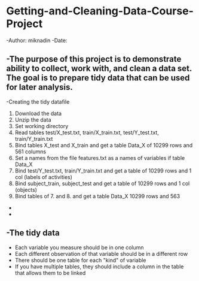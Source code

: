 # Getting-and-Cleaning-Data-Course-Project

-Author: miknadin
-Date:
 
-The purpose of this project is to demonstrate ability to collect, work with, and clean a data set. The goal is to prepare tidy data that can be used for later analysis.
-
-Creating the tidy datafile
1. Download the data
2. Unzip the data
3. Set working directory
4. Read tables test/X_test.txt, train/X_train.txt, test/Y_test.txt, train/Y_train.txt
5. Bind tables X_test and X_train and get a table Data_X of 10299 rows and 561 columns
6. Set a names from the file features.txt as a names of variables if table Data_X 
7. Bind test/Y_test.txt, train/Y_train.txt and get a table of 10299 rows and 1 col (labels of activities)
8. Bind subject_train, subject_test and get a table of 10299 rows and 1 col (objects)
9. Bind tables of 7. and 8. and get a table Data_X 10299 rows and 563
-
-
-The tidy data
-
-    Each variable you measure should be in one column
-    Each different observation of that variable should be in a different row
-    There should be one table for each "kind" of variable
-    If you have multiple tables, they should include a column in the table that allows them to be linked
